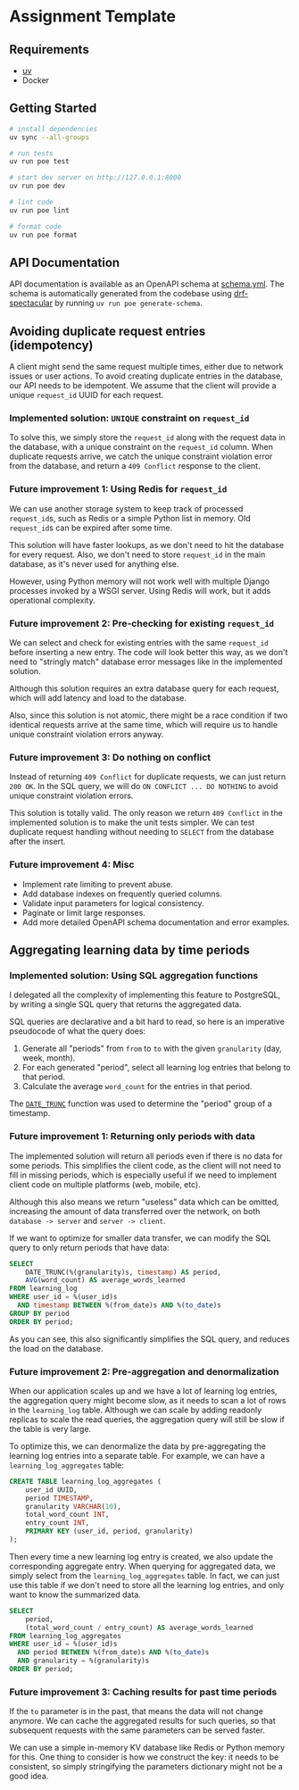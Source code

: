 # Assignment Template

## Requirements
- [uv](https://github.com/astral-sh/uv)
- Docker

## Getting Started

```sh
# install dependencies
uv sync --all-groups

# run tests
uv run poe test

# start dev server on http://127.0.0.1:8000
uv run poe dev

# lint code
uv run poe lint

# format code
uv run poe format
```

## API Documentation

API documentation is available as an OpenAPI schema at [schema.yml](./schema.yml).
The schema is automatically generated from the codebase using [drf-spectacular](https://github.com/tfranzel/drf-spectacular)
by running `uv run poe generate-schema`.

## Avoiding duplicate request entries (idempotency)

A client might send the same request multiple times, either due to network issues or user actions.
To avoid creating duplicate entries in the database, our API needs to be idempotent.
We assume that the client will provide a unique `request_id` UUID for each request.

### Implemented solution: `UNIQUE` constraint on `request_id`

To solve this, we simply store the `request_id` along with the request data in the database,
with a unique constraint on the `request_id` column. When duplicate requests arrive, 
we catch the unique constraint violation error from the database,
and return a `409 Conflict` response to the client.

### Future improvement 1: Using Redis for `request_id`

We can use another storage system to keep track of processed `request_id`s, such as Redis or a simple Python 
list in memory. Old `request_id`s can be expired after some time.

This solution will have faster lookups, as we don't need to hit the database for every request.
Also, we don't need to store `request_id` in the main database, as it's never used for anything else.

However, using Python memory will not work well with multiple Django processes invoked by a WSGI server.
Using Redis will work, but it adds operational complexity.

### Future improvement 2: Pre-checking for existing `request_id`

We can select and check for existing entries with the same `request_id` before inserting a new entry.
The code will look better this way, as we don't need to "stringly match" database error messages like in the implemented solution.

Although this solution requires an extra database query for each request,
which will add latency and load to the database.

Also, since this solution is not atomic,
there might be a race condition if two identical requests arrive at the same time,
which will require us to handle unique constraint violation errors anyway.

### Future improvement 3: Do nothing on conflict

Instead of returning `409 Conflict` for duplicate requests, we can just return `200 OK`.
In the SQL query, we will do `ON CONFLICT ... DO NOTHING` to avoid unique constraint violation errors.

This solution is totally valid. 
The only reason we return `409 Conflict` in the implemented solution is to make the unit tests simpler. 
We can test duplicate request handling without needing to `SELECT` from the database after the insert.

### Future improvement 4: Misc

- Implement rate limiting to prevent abuse.
- Add database indexes on frequently queried columns.
- Validate input parameters for logical consistency.
- Paginate or limit large responses.
- Add more detailed OpenAPI schema documentation and error examples.

## Aggregating learning data by time periods

### Implemented solution: Using SQL aggregation functions

I delegated all the complexity of implementing this feature to PostgreSQL,
by writing a single SQL query that returns the aggregated data.

SQL queries are declarative and a bit hard to read, so here is an imperative pseudocode of what the query does:
1. Generate all "periods" from `from` to `to` with the given `granularity` (day, week, month).
2. For each generated "period", select all learning log entries that belong to that period.
3. Calculate the average `word_count` for the entries in that period.

The [`DATE_TRUNC`](https://www.postgresql.org/docs/current/functions-srf.html#FUNCTIONS-SRF)
function was used to determine the "period" group of a timestamp.

### Future improvement 1: Returning only periods with data

The implemented solution will return all periods even if there is no data for some periods.
This simplifies the client code, as the client will not need to fill in missing periods,
which is especially useful if we need to implement client code on multiple platforms (web, mobile, etc).

Although this also means we return "useless" data which can be omitted, 
increasing the amount of data transferred over the network, on both `database -> server` and `server -> client`.

If we want to optimize for smaller data transfer, we can modify the SQL query to only return periods that have data:

```sql
SELECT
    DATE_TRUNC(%(granularity)s, timestamp) AS period,
    AVG(word_count) AS average_words_learned
FROM learning_log
WHERE user_id = %(user_id)s 
  AND timestamp BETWEEN %(from_date)s AND %(to_date)s
GROUP BY period
ORDER BY period;
```

As you can see, this also significantly simplifies the SQL query, and reduces the load on the database.

### Future improvement 2: Pre-aggregation and denormalization

When our application scales up and we have a lot of learning log entries,
the aggregation query might become slow, as it needs to scan a lot of rows in the `learning_log` table.
Although we can scale by adding readonly replicas to scale the read queries,
the aggregation query will still be slow if the table is very large.

To optimize this, we can denormalize the data by pre-aggregating the learning log entries into a separate table.
For example, we can have a `learning_log_aggregates` table:

```sql
CREATE TABLE learning_log_aggregates (
    user_id UUID,
    period TIMESTAMP,
    granularity VARCHAR(10),
    total_word_count INT,
    entry_count INT,
    PRIMARY KEY (user_id, period, granularity)
);
```

Then every time a new learning log entry is created, we also update the corresponding aggregate entry.
When querying for aggregated data, we simply select from the `learning_log_aggregates` table.
In fact, we can just use this table if we don't need to store all the learning log entries,
and only want to know the summarized data.

```sql
SELECT
    period,
    (total_word_count / entry_count) AS average_words_learned
FROM learning_log_aggregates
WHERE user_id = %(user_id)s 
  AND period BETWEEN %(from_date)s AND %(to_date)s
  AND granularity = %(granularity)s
ORDER BY period;
```

### Future improvement 3: Caching results for past time periods

If the `to` parameter is in the past, that means the data will not change anymore.
We can cache the aggregated results for such queries, so that subsequent requests with the same parameters can be served faster.

We can use a simple in-memory KV database like Redis or Python memory for this.
One thing to consider is how we construct the key: it needs to be consistent,
so simply stringifying the parameters dictionary might not be a good idea.
